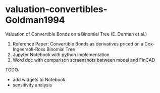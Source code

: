 # valuation-convertibles-Goldman1994
Valuation of Convertible Bonds on a Binomial Tree (E. Derman et al.)

1. Reference Paper: Convertible Bonds as derivatives priced on a Cox-Ingeersoll-Ross Binomial Tree
2. Jupyter Notebook with python implementation
3. Word doc with comparison screenshots between model and FinCAD

TODO: 
* add widgets to Notebook
* sensitivity analysis
